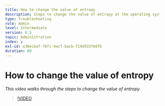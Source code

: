 ```yaml
---
title: How to change the value of entropy
description: Steps to change the value of entropy at the operating system level
type: Troubleshooting
role: Admin
level: Intermediate
version: 6.5
topic: Administration
index: y
exl-id: e36ecbaf-78fc-4acf-bacb-f19d933fb0fb
duration: 89
---
```

# How to change the value of entropy

*This video walks through the steps to change the value of entropy.*

>[!VIDEO](https://video.tv.adobe.com/v/335494?quality=12&learn=on)

